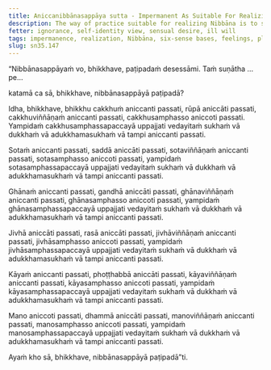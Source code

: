 ```yaml
---
title: Aniccanibbānasappāya sutta - Impermanent As Suitable For Realizing Nibbāna
description: The way of practice suitable for realizing Nibbāna is to see the impermanence of the six sense bases and their objects.
fetter: ignorance, self-identity view, sensual desire, ill will
tags: impermanence, realization, Nibbāna, six-sense bases, feelings, pleasant, painful, neither-painful-nor-pleasant, sn, sn35-44, sn35
slug: sn35.147
---
```


“Nibbānasappāyaṁ vo, bhikkhave, paṭipadaṁ desessāmi. Taṁ suṇātha …pe…

katamā ca sā, bhikkhave, nibbānasappāyā paṭipadā?

Idha, bhikkhave, bhikkhu cakkhuṁ aniccanti passati, rūpā aniccāti passati, cakkhuviññāṇaṁ aniccanti passati, cakkhusamphasso aniccoti passati. Yampidaṁ cakkhusamphassapaccayā uppajjati vedayitaṁ sukhaṁ vā dukkhaṁ vā adukkhamasukhaṁ vā tampi aniccanti passati.

Sotaṁ aniccanti passati, saddā aniccāti passati, sotaviññāṇaṁ aniccanti passati, sotasamphasso aniccoti passati, yampidaṁ sotasamphassapaccayā uppajjati vedayitaṁ sukhaṁ vā dukkhaṁ vā adukkhamasukhaṁ vā tampi aniccanti passati.

Ghānaṁ aniccanti passati, gandhā aniccāti passati, ghānaviññāṇaṁ aniccanti passati, ghānasamphasso aniccoti passati, yampidaṁ ghānasamphassapaccayā uppajjati vedayitaṁ sukhaṁ vā dukkhaṁ vā adukkhamasukhaṁ vā tampi aniccanti passati.

Jivhā aniccāti passati, rasā aniccāti passati, jivhāviññāṇaṁ aniccanti passati, jivhāsamphasso aniccoti passati, yampidaṁ jivhāsamphassapaccayā uppajjati vedayitaṁ sukhaṁ vā dukkhaṁ vā adukkhamasukhaṁ vā tampi aniccanti passati.

Kāyaṁ aniccanti passati, phoṭṭhabbā aniccāti passati, kāyaviññāṇaṁ aniccanti passati, kāyasamphasso aniccoti passati, yampidaṁ kāyasamphassapaccayā uppajjati vedayitaṁ sukhaṁ vā dukkhaṁ vā adukkhamasukhaṁ vā tampi aniccanti passati.

Mano aniccoti passati, dhammā aniccāti passati, manoviññāṇaṁ aniccanti passati, manosamphasso aniccoti passati, yampidaṁ manosamphassapaccayā uppajjati vedayitaṁ sukhaṁ vā dukkhaṁ vā adukkhamasukhaṁ vā tampi aniccanti passati.

Ayaṁ kho sā, bhikkhave, nibbānasappāyā paṭipadā”ti.
